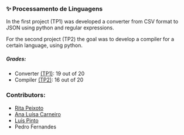 ### :sparkles: Processamento de Linguagens 

In the first project (TP1) was developed a converter from CSV format to JSON using python and regular expressions.

For the second project (TP2) the goal was to develop a compiler for a certain language, using python.

##### Grades:
- Converter [(TP1)](https://github.com/rita-peixoto/uminho-lei/tree/main/3YEAR/2nd/PL/TP1): 19 out of 20
- Compiler [(TP2)](https://github.com/rita-peixoto/uminho-lei/tree/main/3YEAR/2nd/PL/TP2): 16 out of 20

### Contributors:
- [Rita Peixoto](https://github.com/rita-peixoto)
- [Ana Luísa Carneiro](https://github.com/Analucar)
- [Luís Pinto](https://github.com/L-Pinto)
- Pedro Fernandes

